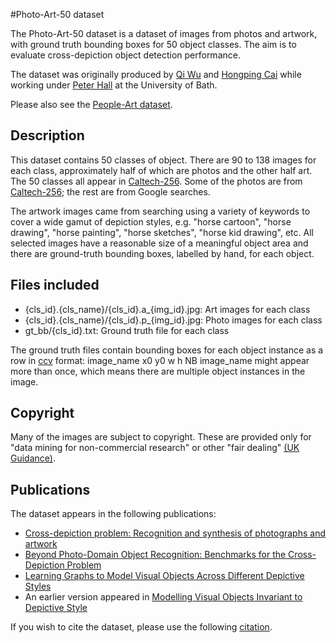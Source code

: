 #Photo-Art-50 dataset

The Photo-Art-50 dataset is a dataset of images from photos and artwork, with ground truth bounding boxes for 50 object classes. The aim is to evaluate cross-depiction object detection performance.

The dataset was originally produced by [Qi Wu](http://www.adelaide.edu.au/directory/qi.wu01) and [Hongping Cai](http://www.bristol.ac.uk/engineering/people/372003) while working under [Peter Hall](http://www.cs.bath.ac.uk/~pmh/start/home.html) at the University of Bath.

Please also see the [People-Art dataset](https://github.com/BathVisArtData/PeopleArt).

## Description
This dataset contains 50 classes of object. There are 90 to 138 images for each class, approximately half of which are photos and the other half art. The 50 classes all appear in [Caltech-256](http://www.vision.caltech.edu/Image_Datasets/Caltech256/). Some of the photos are from [Caltech-256](http://www.vision.caltech.edu/Image_Datasets/Caltech256/); the rest are from Google searches.

The artwork images came from searching using a variety of keywords to cover a wide gamut of depiction styles, e.g. "horse cartoon", "horse drawing", "horse painting", "horse sketches", "horse kid drawing", etc. All selected images have a reasonable size of a meaningful object area and there are ground-truth bounding boxes, labelled by hand, for each object.

## Files included
* {cls_id}.{cls_name}/{cls_id}.a_{img_id}.jpg: Art images for each class
* {cls_id}.{cls_name}/{cls_id}.p_{img_id}.jpg: Photo images for each class
* gt_bb/{cls_id}.txt: Ground truth file for each class

The ground truth files contain bounding boxes for each object instance as a row in [ccv](http://libccv.org/doc/doc-dpm/) format:
image_name x0 y0 w h
NB image_name might appear more than once, which means there are multiple object instances in the image.

## Copyright
Many of the images are subject to copyright. These are provided only for "data mining for non-commercial research" or other "fair dealing" [(UK Guidance)](https://www.gov.uk/guidance/exceptions-to-copyright).

## Publications
The dataset appears in the following publications:
* [Cross-depiction problem: Recognition and synthesis of photographs and artwork](http://link.springer.com/content/pdf/10.1007/s41095-015-0017-1.pdf)
* [Beyond Photo-Domain Object Recognition: Benchmarks for the Cross-Depiction Problem](http://www.cv-foundation.org/openaccess/content_iccv_2015_workshops/w6/papers/Cai_Beyond_Photo-Domain_Object_ICCV_2015_paper.pdf)
* [Learning Graphs to Model Visual Objects Across Different Depictive Styles](http://opus.bath.ac.uk/41062/2/main.pdf)
* An earlier version appeared in [Modelling Visual Objects Invariant to Depictive Style](http://www.bmva.org/bmvc/2013/Papers/paper0023/paper0023.pdf)

If you wish to cite the dataset, please use the following [citation](citation.bib).